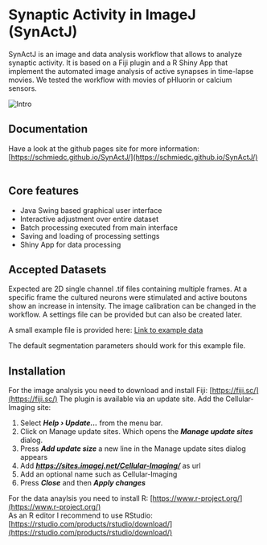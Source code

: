 # Synaptic Activity in ImageJ (SynActJ)

SynActJ is an image and data analysis workflow that allows to analyze synaptic activity. It is based on a Fiji plugin and a R Shiny App that implement the automated image analysis of active synapses in time-lapse movies. We tested the workflow with movies of pHluorin or calcium sensors.

<img src="https://schmiedc.github.io/SynActJ/images/main/teaser.png" alt="Intro" class="inline"/>

## Documentation

Have a look at the github pages site for more information:<br>
[https://schmiedc.github.io/SynActJ/](https://schmiedc.github.io/SynActJ/)
<br/>
<br/>

## Core features
- Java Swing based graphical user interface
- Interactive adjustment over entire dataset
- Batch processing executed from main interface
- Saving and loading of processing settings
- Shiny App for data processing

## Accepted Datasets
Expected are 2D single channel .tif files containing multiple frames. At a specific frame the cultured neurons were stimulated and active boutons show an increase in intensity. The image calibration can be changed in the workflow. A settings file can be provided but can also be created later.

A small example file is provided here: [Link to example data](https://github.com/schmiedc/SynActJ/blob/master/testInput/testMovie.tif)

The default segmentation parameters should work for this example file.

## Installation

For the image analysis you need to download and install Fiji: [https://fiji.sc/](https://fiji.sc/)
The plugin is available via an update site. Add the Cellular-Imaging site:

1. Select **_Help  › Update...</strong>_** from the menu bar.
2. Click on Manage update sites. Which opens the **_Manage update sites_** dialog.
3. Press **_Add update size_** a new line in the Manage update sites dialog appears
4. Add **_https://sites.imagej.net/Cellular-Imaging/_** as url
5. Add an optional name such as Cellular-Imaging
6. Press **_Close_** and then **_Apply changes_**

For the data anaylsis you need to install R: [https://www.r-project.org/](https://www.r-project.org/)<br>
As an R editor I recommend to use RStudio: [https://rstudio.com/products/rstudio/download/](https://rstudio.com/products/rstudio/download/)
